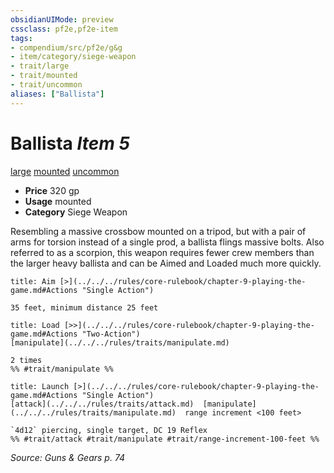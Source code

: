 ```yaml
---
obsidianUIMode: preview
cssclass: pf2e,pf2e-item
tags:
- compendium/src/pf2e/g&g
- item/category/siege-weapon
- trait/large
- trait/mounted
- trait/uncommon
aliases: ["Ballista"]
---
```

# Ballista *Item 5*  
[large](../../../Rules/traits/large-b1.md)  [mounted](../../../Rules/traits/mounted-g-g.md)  [uncommon](../../../Rules/traits/uncommon.md)  

- **Price** 320 gp
- **Usage** mounted
- **Category** Siege Weapon

Resembling a massive crossbow mounted on a tripod, but with a pair of arms for torsion instead of a single prod, a ballista flings massive bolts. Also referred to as a scorpion, this weapon requires fewer crew members than the larger heavy ballista and can be Aimed and Loaded much more quickly.

```ad-embed-ability
title: Aim [>](../../../rules/core-rulebook/chapter-9-playing-the-game.md#Actions "Single Action")

35 feet, minimum distance 25 feet
```

```ad-embed-ability
title: Load [>>](../../../rules/core-rulebook/chapter-9-playing-the-game.md#Actions "Two-Action")
[manipulate](../../../rules/traits/manipulate.md)  

2 times  
%% #trait/manipulate %%
```

```ad-embed-ability
title: Launch [>](../../../rules/core-rulebook/chapter-9-playing-the-game.md#Actions "Single Action")
[attack](../../../rules/traits/attack.md)  [manipulate](../../../rules/traits/manipulate.md)  range increment <100 feet>  

`4d12` piercing, single target, DC 19 Reflex  
%% #trait/attack #trait/manipulate #trait/range-increment-100-feet %%
```

*Source: Guns & Gears p. 74*
